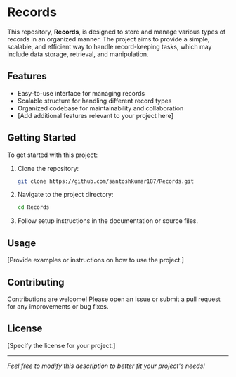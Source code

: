# Records

This repository, **Records**, is designed to store and manage various types of records in an organized manner. The project aims to provide a simple, scalable, and efficient way to handle record-keeping tasks, which may include data storage, retrieval, and manipulation.

## Features

- Easy-to-use interface for managing records
- Scalable structure for handling different record types
- Organized codebase for maintainability and collaboration
- [Add additional features relevant to your project here]

## Getting Started

To get started with this project:

1. Clone the repository:
   ```bash
   git clone https://github.com/santoshkumar187/Records.git
   ```
2. Navigate to the project directory:
   ```bash
   cd Records
   ```
3. Follow setup instructions in the documentation or source files.

## Usage

[Provide examples or instructions on how to use the project.]

## Contributing

Contributions are welcome! Please open an issue or submit a pull request for any improvements or bug fixes.

## License

[Specify the license for your project.]

---

*Feel free to modify this description to better fit your project's needs!*
